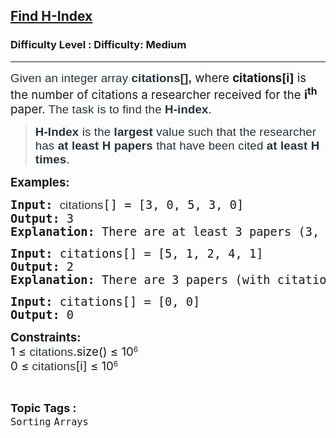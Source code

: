 <h2><a href="https://www.geeksforgeeks.org/problems/find-h-index--165609/1">Find H-Index</a></h2><h3>Difficulty Level : Difficulty: Medium</h3><hr><div class="problems_problem_content__Xm_eO" bis_skin_checked="1"><p><span style="font-size: 14pt;"><span style="background-color: #ffffff; color: #273239; font-family: Nunito, sans-serif; letter-spacing: 0.162px;">Given an integer array <strong>citations</strong></span><strong style="color: #273239; font-family: Nunito, sans-serif; letter-spacing: 0.162px; box-sizing: border-box; margin: 0px; padding: 0px; border: 0px; vertical-align: baseline;">[], </strong>where <strong>citations[i]</strong> is the number of citations a researcher received for the <strong>i<sup>th</sup></strong> paper.<span style="background-color: #ffffff; color: #273239; font-family: Nunito, sans-serif; letter-spacing: 0.162px;"> The task is to find the <strong>H-index</strong>.</span></span></p>
<blockquote>
<p><span style="font-size: 14pt;"><strong><span style="color: #273239; font-family: Nunito, sans-serif; letter-spacing: 0.162px; white-space-collapse: preserve; box-sizing: border-box; margin: 0px; padding: 0px; border: 0px; vertical-align: baseline;">H-Index</span></strong><span style="color: #273239; font-family: Nunito, sans-serif; letter-spacing: 0.162px; white-space-collapse: preserve;"> is the <strong>largest</strong> value such that the researcher has <strong>at least H papers</strong> that have been cited <strong>at least H times</strong>.</span></span></p>
</blockquote>
<p><span style="font-size: 14pt;"><strong>Examples:</strong></span></p>
<pre><span style="font-size: 14pt;"><strong>Input: </strong><span style="color: #273239; font-family: Nunito, sans-serif; letter-spacing: 0.162px; white-space: normal;">citations</span>[] = [3, 0, 5, 3, 0]<br></span><span style="font-size: 14pt;"><strong>Output:</strong> 3<br><strong>Explanation:</strong> There are at least 3 papers (3, 5, 3) with at least 3 citations.</span></pre>
<pre><span style="font-size: 14pt;"><strong>Input:</strong> citations[] = [5, 1, 2, 4, 1]<br><strong>Output:</strong> 2<br><strong>Explanation:</strong> There are 3 papers (with citation counts of 5, 2, and 4) that have 2 or more citations. However, the H-Index cannot be 3 because there aren't 3 papers with 3 or more citations.<br></span></pre>
<pre><span style="font-size: 14pt;"><strong>Input:</strong> citations[] = [0, 0]<br><strong>Output:</strong> 0<br></span></pre>
<p><span style="font-size: 14pt;"><strong>Constraints:</strong><br>1 ≤&nbsp;</span><span style="color: #273239; font-family: Nunito, sans-serif; letter-spacing: 0.162px; font-size: 14pt;">citations</span><span style="font-size: 14pt;">.size() ≤ 10</span><sup>6<br></sup><span style="font-size: 14pt;">0 ≤&nbsp;</span><span style="color: #273239; font-family: Nunito, sans-serif; letter-spacing: 0.162px; font-size: 14pt;">citations</span><span style="font-size: 14pt;">[i] ≤ 10</span><sup>6</sup></p></div><br><p><span style=font-size:18px><strong>Topic Tags : </strong><br><code>Sorting</code>&nbsp;<code>Arrays</code>&nbsp;